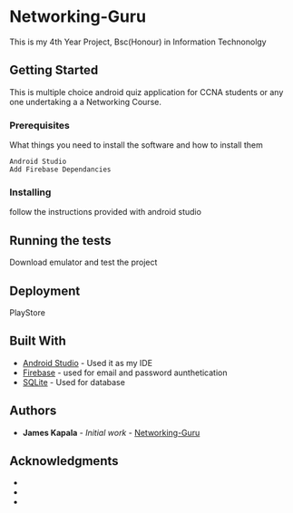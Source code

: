 # Networking-Guru 

This is my 4th Year Project, Bsc(Honour) in Information Technonolgy

## Getting Started

This is multiple choice android quiz application for CCNA students or any one undertaking a
a Networking Course.

### Prerequisites

What things you need to install the software and how to install them

```
Android Studio 
Add Firebase Dependancies
```

### Installing

follow the instructions provided with android studio

## Running the tests

Download emulator and test the project


## Deployment

PlayStore

## Built With

* [Android Studio](https://developer.android.com/studio/?gclid=CjwKCAjw_MnmBRAoEiwAPRRWW1PAhgBgyW8a0JeFrMgU21v_yqdGqNT_et_qCuq9eG3ZBv-NSDHWAhoCbQUQAvD_BwE) - Used it as my IDE
* [Firebase](https://console.firebase.google.com) - used for email and password aunthetication
* [SQLite](https://www.sqlite.org/index.html) - Used for database



## Authors

* **James Kapala** - *Initial work* - [Networking-Guru](https://github.com/Jamal265/NetworkingGuru.git)




## Acknowledgments

* 
* 
* 

